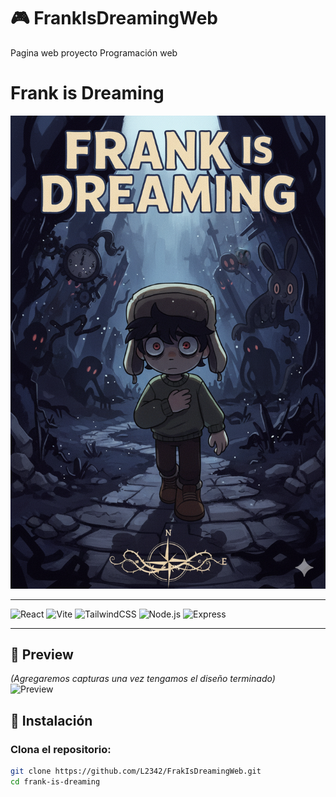 # 🎮 FrankIsDreamingWeb
Pagina web proyecto Programación web
#  Frank is Dreaming  

![Banner del juego](./preview/banner.png)

---

![React](https://img.shields.io/badge/React-20232A?style=for-the-badge&logo=react&logoColor=61DAFB)
![Vite](https://img.shields.io/badge/Vite-646CFF?style=for-the-badge&logo=vite&logoColor=white)
![TailwindCSS](https://img.shields.io/badge/TailwindCSS-38B2AC?style=for-the-badge&logo=tailwind-css&logoColor=white)
![Node.js](https://img.shields.io/badge/Node.js-339933?style=for-the-badge&logo=node.js&logoColor=white)
![Express](https://img.shields.io/badge/Express-000000?style=for-the-badge&logo=express&logoColor=white)

---

## 📸 Preview
*(Agregaremos capturas una vez tengamos el diseño terminado)*  
![Preview](./preview/mockup.png)



## 🚀 Instalación

### Clona el repositorio:
```bash
git clone https://github.com/L2342/FrakIsDreamingWeb.git
cd frank-is-dreaming
